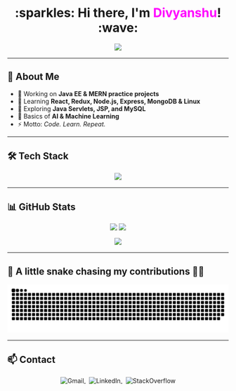 <h1 align="center"> 
:sparkles: Hi there, I'm <span style="color:#FF00FF;">Divyanshu</span>! :wave:  
</h1>

<p align="center">
  <img src="https://readme-typing-svg.demolab.com?font=Fira+Code&size=24&pause=1000&color=00F0FF&center=true&vCenter=true&width=600&lines=MCA+Student;Aspiring+Full+Stack+Developer;Java+%2B+MERN+Stack+Learner;Always+Learning+%26+Building" />
</p>

---

## :rocket: About Me
- :telescope: Working on **Java EE & MERN practice projects**
- :seedling: Learning **React, Redux, Node.js, Express, MongoDB & Linux**
- :test_tube: Exploring **Java Servlets, JSP, and MySQL**
- :robot: Basics of **AI & Machine Learning**
- :zap: Motto: *Code. Learn. Repeat.*

---

## :hammer_and_wrench: Tech Stack
<p align="center">
  <img src="https://skillicons.dev/icons?i=html,css,js,react,redux,nodejs,express,mongodb,java,mysql,git,linux,ai" />
</p>

---

## :bar_chart: GitHub Stats
<p align="center">
  <img src="https://github-readme-stats.vercel.app/api?username=Divyanshu1117&show_icons=true&theme=radical" height="150" />
  <img src="https://github-readme-stats.vercel.app/api/top-langs/?username=Divyanshu1117&layout=compact&theme=radical" height="150" />
</p>

<p align="center">
  <img src="https://streak-stats.demolab.com?user=Divyanshu1117&theme=radical&date_format=j%20M%5B%20Y%5D" />
</p>

---

## :snake: A little snake chasing my contributions :snake::dash:
<p align="center">
  <img src="https://raw.githubusercontent.com/Platane/snk/output/github-contribution-grid-snake-dark.svg" alt="snake animation" />
</p>

---

## :mailbox: Contact

<p align="center">
  <a href="mailto:vashishthdivyanshu18@gmail.com">
    <img alt="Gmail" src="https://img.shields.io/badge/Gmail-D14836?style=for-the-badge&logo=gmail&logoColor=white"
         style="vertical-align:middle; border:0; display:inline-block;" />
  </a>
  &nbsp;
  <a href="https://www.linkedin.com/in/divyanshu-vashishth-3ab443239/">
    <img alt="LinkedIn" src="https://img.shields.io/badge/LinkedIn-0A66C2?style=for-the-badge&logo=linkedin&logoColor=white"
         style="vertical-align:middle; border:0; display:inline-block;" />
  </a>
  &nbsp;
  <a href="https://stackoverflow.com/users/31062230/divyanshu-vashishth">
    <img alt="StackOverflow" src="https://img.shields.io/badge/StackOverflow-FE7A16?style=for-the-badge&logo=stackoverflow&logoColor=white"
         style="vertical-align:middle; border:0; display:inline-block;" />
  </a>
</p>
